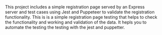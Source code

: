This project includes a simple registration page served by an Express server and test cases using Jest and Puppeteer to validate the registration functionality. This is is a simple registration page testing that helps to check the functionality and working and validation of the data. It hepls you to automate the testing the testing with the jest and puppetter.
